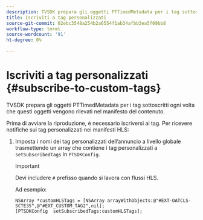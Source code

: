 ```yaml
---
description: TVSDK prepara gli oggetti PTTimedMetadata per i tag sottoscritti ogni volta che questi oggetti vengono rilevati nel manifesto del contenuto.
title: Iscriviti a tag personalizzati
source-git-commit: 02ebc3548a254b2a6554f1ab34afbb3ea5f09bb8
workflow-type: tm+mt
source-wordcount: '91'
ht-degree: 0%

---
```


# Iscriviti a tag personalizzati {#subscribe-to-custom-tags}

TVSDK prepara gli oggetti PTTimedMetadata per i tag sottoscritti ogni volta che questi oggetti vengono rilevati nel manifesto del contenuto.

Prima di avviare la riproduzione, è necessario iscriversi ai tag.
Per ricevere notifiche sui tag personalizzati nei manifesti HLS:

1. Imposta i nomi dei tag personalizzati dell’annuncio a livello globale trasmettendo un array che contiene i tag personalizzati a `setSubscribedTags` in `PTSDKConfig`.

   >[!IMPORTANT]
   >
   >Devi includere `#` prefisso quando si lavora con flussi HLS.

   Ad esempio:

   ```
   NSArray *customHLSTags = [NSArray arrayWithObjects:@"#EXT-OATCLS-SCTE35",@"#EXT_CUSTOM_TAG2",nil]; 
   [PTSDKConfig  setSubscribedTags:customHLSTags];
   ```
